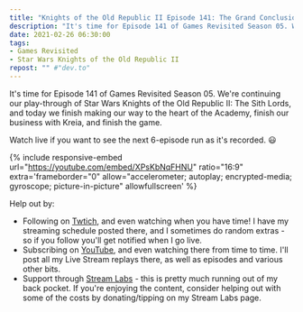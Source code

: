 ```yaml
---
title: "Knights of the Old Republic II Episode 141: The Grand Conclusion"
description: "It's time for Episode 141 of Games Revisited Season 05. We're continuing our play-through of Star Wars Knights of the Old Republic II: The Sith Lords, and today we finish making our way to the heart of the Academy, finish our business with Kreia, and finish the game."
date: 2021-02-26 06:30:00
tags:
- Games Revisited
- Star Wars Knights of the Old Republic II
repost: "" #"dev.to"
---
```


It's time for Episode 141 of Games Revisited Season 05. We're continuing our play-through of Star Wars Knights of the Old Republic II: The Sith Lords, and today we finish making our way to the heart of the Academy, finish our business with Kreia, and finish the game.

Watch live if you want to see the next 6-episode run as it's recorded. :smiley:
<!--more-->

{% include responsive-embed url="https://youtube.com/embed/XPsKbNqFHNU" ratio="16:9" extra='frameborder="0" allow="accelerometer; autoplay; encrypted-media; gyroscope; picture-in-picture" allowfullscreen' %}

Help out by:
 * Following on [Twtich](https://twitch.tv/AnonJr_Live), and even watching when you have time! I have my streaming schedule posted there, and I sometimes do random extras - so if you follow you'll get notified when I go live.
 * Subscribing on [YouTube](http://www.youtube.com/channel/UCXafqhKHbkSUIrq0LAuu0tw), and even watching there from time to time. I'll post all my Live Stream replays there, as well as episodes and various other bits.
 * Support through [Stream Labs](https://streamlabs.com/anonjr_live) - this is pretty much running out of my back pocket. If you're enjoying the content, consider helping out with some of the costs by donating/tipping on my Stream Labs page.